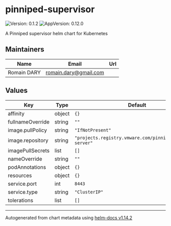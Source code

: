 # pinniped-supervisor

![Version: 0.1.2](https://img.shields.io/badge/Version-0.1.2-informational?style=flat-square) ![AppVersion: 0.12.0](https://img.shields.io/badge/AppVersion-0.12.0-informational?style=flat-square)

A Pinniped supervisor helm chart for Kubernetes

## Maintainers

| Name | Email | Url |
| ---- | ------ | --- |
| Romain DARY | <romain.dary@gmail.com> |  |

## Values

| Key | Type | Default | Description |
|-----|------|---------|-------------|
| affinity | object | `{}` |  |
| fullnameOverride | string | `""` |  |
| image.pullPolicy | string | `"IfNotPresent"` |  |
| image.repository | string | `"projects.registry.vmware.com/pinniped/pinniped-server"` |  |
| imagePullSecrets | list | `[]` |  |
| nameOverride | string | `""` |  |
| podAnnotations | object | `{}` |  |
| resources | object | `{}` |  |
| service.port | int | `8443` |  |
| service.type | string | `"ClusterIP"` |  |
| tolerations | list | `[]` |  |

----------------------------------------------
Autogenerated from chart metadata using [helm-docs v1.14.2](https://github.com/norwoodj/helm-docs/releases/v1.14.2)
